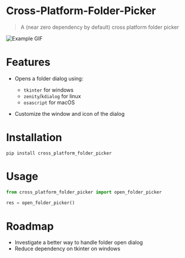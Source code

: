 # Cross-Platform-Folder-Picker

> A (near zero dependency by default) cross platform folder picker


![Example GIF](https://raw.githubusercontent.com/baseplate-admin/Cross-Platform-Folder-Picker/refs/heads/master/assets/example.gif)


# Features

* Opens a folder dialog using:

    - `tkinter` for windows
    - `zenity`/`kdialog` for linux
    - `osascript` for macOS

* Customize the window and icon of the dialog

# Installation

```shell
pip install cross_platform_folder_picker
```

# Usage

```python
from cross_platform_folder_picker import open_folder_picker

res = open_folder_picker()
```

# Roadmap

- Investigate a better way to handle folder open dialog
- Reduce dependency on tkinter on windows
